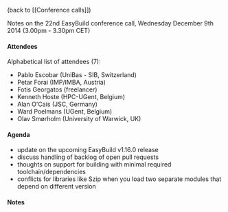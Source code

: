 (back to [[Conference calls]])

Notes on the 22nd EasyBuild conference call, Wednesday December 9th 2014 (3.00pm - 3.30pm CET)

#### Attendees

Alphabetical list of attendees (7):

* Pablo Escobar (UniBas - SIB, Switzerland)
* Petar Forai (IMP/IMBA, Austria)
* Fotis Georgatos (freelancer)
* Kenneth Hoste (HPC-UGent, Belgium)
* Alan O'Cais (JSC, Germany)
* Ward Poelmans (UGent, Belgium)
* Olav Smørholm (University of Warwick, UK)


#### Agenda

* update on the upcoming EasyBuild v1.16.0 release
* discuss handling of backlog of open pull requests
* thoughts on support for building with minimal required toolchain/dependencies
* conflicts for libraries like Szip when you load two separate modules that depend on different version


#### Notes

#####  